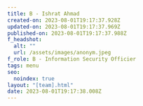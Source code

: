 ```yaml
---
title: B - Ishrat Ahmad
created-on: 2023-08-01T19:17:37.928Z
updated-on: 2023-08-01T19:17:37.969Z
published-on: 2023-08-01T19:17:37.988Z
f_headshot:
  alt: ""
  url: /assets/images/anonym.jpeg
f_role: B - Information Security Officier
tags: menu
seo:
  noindex: true
layout: "[team].html"
date: 2023-08-01T19:17:38.008Z
---
```


